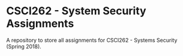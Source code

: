 # CSCI262 - System Security Assignments
A repository to store all assignments for CSCI262 - Systems Security (Spring 2018).
